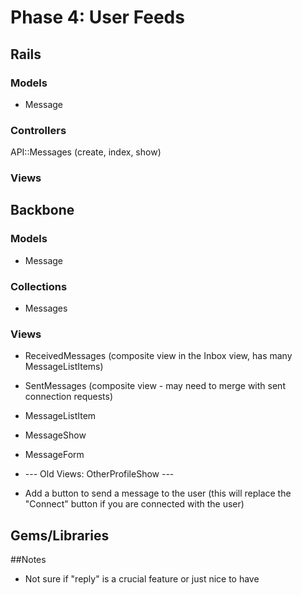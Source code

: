 # Phase 4: User Feeds

## Rails
### Models
* Message

### Controllers
API::Messages (create, index, show)

### Views

## Backbone
### Models
* Message

### Collections
* Messages

### Views
* ReceivedMessages (composite view in the Inbox view, has many MessageListItems)
* SentMessages (composite view - may need to merge with sent connection requests)
* MessageListItem
* MessageShow
* MessageForm

* --- Old Views: OtherProfileShow ---
* Add a button to send a message to the user (this will replace the "Connect" button if you are connected with the user)

## Gems/Libraries



##Notes
* Not sure if "reply" is a crucial feature or just nice to have
